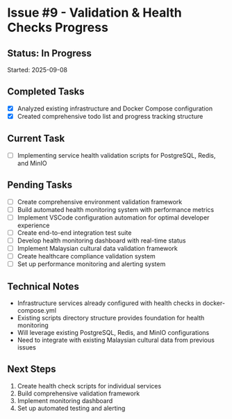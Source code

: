 # Issue #9 - Validation & Health Checks Progress

## Status: In Progress
Started: 2025-09-08

## Completed Tasks
- [x] Analyzed existing infrastructure and Docker Compose configuration
- [x] Created comprehensive todo list and progress tracking structure

## Current Task
- [ ] Implementing service health validation scripts for PostgreSQL, Redis, and MinIO

## Pending Tasks
- [ ] Create comprehensive environment validation framework  
- [ ] Build automated health monitoring system with performance metrics
- [ ] Implement VSCode configuration automation for optimal developer experience
- [ ] Create end-to-end integration test suite
- [ ] Develop health monitoring dashboard with real-time status
- [ ] Implement Malaysian cultural data validation framework
- [ ] Create healthcare compliance validation system
- [ ] Set up performance monitoring and alerting system

## Technical Notes
- Infrastructure services already configured with health checks in docker-compose.yml
- Existing scripts directory structure provides foundation for health monitoring
- Will leverage existing PostgreSQL, Redis, and MinIO configurations
- Need to integrate with existing Malaysian cultural data from previous issues

## Next Steps
1. Create health check scripts for individual services
2. Build comprehensive validation framework
3. Implement monitoring dashboard
4. Set up automated testing and alerting